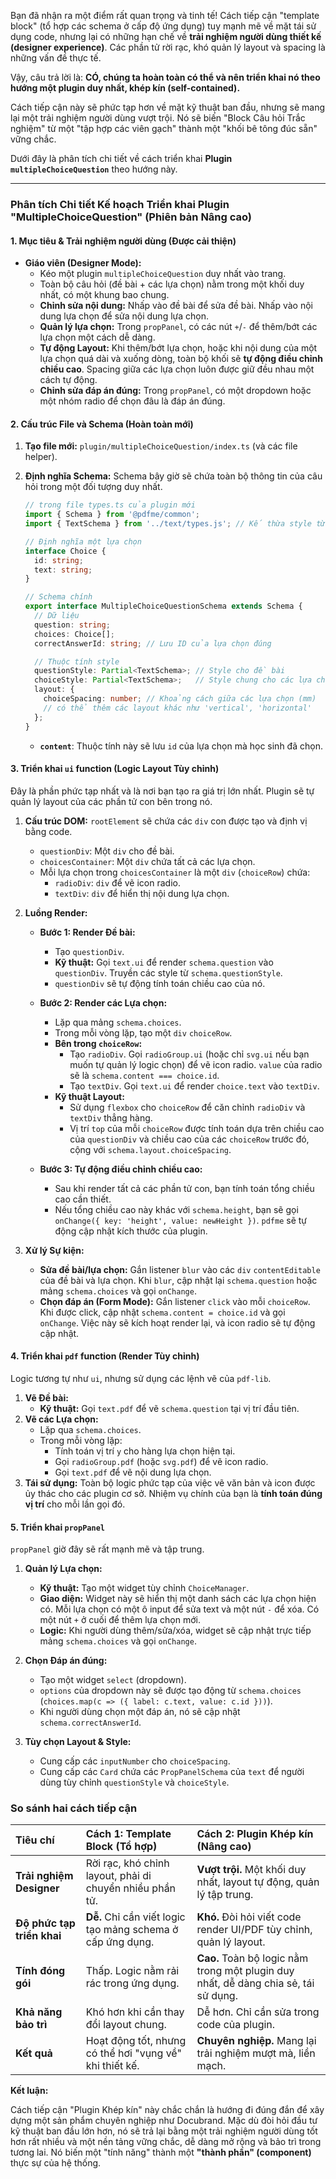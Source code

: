 Bạn đã nhận ra một điểm rất quan trọng và tinh tế! Cách tiếp cận "template block" (tổ hợp các schema ở cấp độ ứng dụng) tuy mạnh mẽ về mặt tái sử dụng code, nhưng lại có những hạn chế về **trải nghiệm người dùng thiết kế (designer experience)**. Các phần tử rời rạc, khó quản lý layout và spacing là những vấn đề thực tế.

Vậy, câu trả lời là: **CÓ, chúng ta hoàn toàn có thể và nên triển khai nó theo hướng một plugin duy nhất, khép kín (self-contained).**

Cách tiếp cận này sẽ phức tạp hơn về mặt kỹ thuật ban đầu, nhưng sẽ mang lại một trải nghiệm người dùng vượt trội. Nó sẽ biến "Block Câu hỏi Trắc nghiệm" từ một "tập hợp các viên gạch" thành một "khối bê tông đúc sẵn" vững chắc.

Dưới đây là phân tích chi tiết về cách triển khai **Plugin `multipleChoiceQuestion`** theo hướng này.

---

### Phân tích Chi tiết Kế hoạch Triển khai Plugin "MultipleChoiceQuestion" (Phiên bản Nâng cao)

#### 1. Mục tiêu & Trải nghiệm người dùng (Được cải thiện)

*   **Giáo viên (Designer Mode):**
    *   Kéo một plugin `multipleChoiceQuestion` duy nhất vào trang.
    *   Toàn bộ câu hỏi (đề bài + các lựa chọn) nằm trong một khối duy nhất, có một khung bao chung.
    *   **Chỉnh sửa nội dung:** Nhấp vào đề bài để sửa đề bài. Nhấp vào nội dung lựa chọn để sửa nội dung lựa chọn.
    *   **Quản lý lựa chọn:** Trong `propPanel`, có các nút `+`/`-` để thêm/bớt các lựa chọn một cách dễ dàng.
    *   **Tự động Layout:** Khi thêm/bớt lựa chọn, hoặc khi nội dung của một lựa chọn quá dài và xuống dòng, toàn bộ khối sẽ **tự động điều chỉnh chiều cao**. Spacing giữa các lựa chọn luôn được giữ đều nhau một cách tự động.
    *   **Chỉnh sửa đáp án đúng:** Trong `propPanel`, có một dropdown hoặc một nhóm radio để chọn đâu là đáp án đúng.

#### 2. Cấu trúc File và Schema (Hoàn toàn mới)

1.  **Tạo file mới:** `plugin/multipleChoiceQuestion/index.ts` (và các file helper).
2.  **Định nghĩa Schema:** Schema bây giờ sẽ chứa toàn bộ thông tin của câu hỏi trong một đối tượng duy nhất.

    ```typescript
    // trong file types.ts của plugin mới
    import { Schema } from '@pdfme/common';
    import { TextSchema } from '../text/types.js'; // Kế thừa style từ text

    // Định nghĩa một lựa chọn
    interface Choice {
      id: string;
      text: string;
    }

    // Schema chính
    export interface MultipleChoiceQuestionSchema extends Schema {
      // Dữ liệu
      question: string;
      choices: Choice[];
      correctAnswerId: string; // Lưu ID của lựa chọn đúng

      // Thuộc tính style
      questionStyle: Partial<TextSchema>; // Style cho đề bài
      choiceStyle: Partial<TextSchema>;   // Style chung cho các lựa chọn
      layout: {
        choiceSpacing: number; // Khoảng cách giữa các lựa chọn (mm)
        // có thể thêm các layout khác như 'vertical', 'horizontal'
      };
    }
    ```
    *   **`content`**: Thuộc tính này sẽ lưu `id` của lựa chọn mà học sinh đã chọn.

#### 3. Triển khai `ui` function (Logic Layout Tùy chỉnh)

Đây là phần phức tạp nhất và là nơi bạn tạo ra giá trị lớn nhất. Plugin sẽ tự quản lý layout của các phần tử con bên trong nó.

1.  **Cấu trúc DOM:** `rootElement` sẽ chứa các `div` con được tạo và định vị bằng code.
    *   `questionDiv`: Một `div` cho đề bài.
    *   `choicesContainer`: Một `div` chứa tất cả các lựa chọn.
    *   Mỗi lựa chọn trong `choicesContainer` là một `div` (`choiceRow`) chứa:
        *   `radioDiv`: `div` để vẽ icon radio.
        *   `textDiv`: `div` để hiển thị nội dung lựa chọn.

2.  **Luồng Render:**
    *   **Bước 1: Render Đề bài:**
        *   Tạo `questionDiv`.
        *   **Kỹ thuật:** Gọi `text.ui` để render `schema.question` vào `questionDiv`. Truyền các style từ `schema.questionStyle`.
        *   `questionDiv` sẽ tự động tính toán chiều cao của nó.

    *   **Bước 2: Render các Lựa chọn:**
        *   Lặp qua mảng `schema.choices`.
        *   Trong mỗi vòng lặp, tạo một `div` `choiceRow`.
        *   **Bên trong `choiceRow`:**
            *   Tạo `radioDiv`. Gọi `radioGroup.ui` (hoặc chỉ `svg.ui` nếu bạn muốn tự quản lý logic chọn) để vẽ icon radio. `value` của radio sẽ là `schema.content === choice.id`.
            *   Tạo `textDiv`. Gọi `text.ui` để render `choice.text` vào `textDiv`.
        *   **Kỹ thuật Layout:**
            *   Sử dụng `flexbox` cho `choiceRow` để căn chỉnh `radioDiv` và `textDiv` thẳng hàng.
            *   Vị trí `top` của mỗi `choiceRow` được tính toán dựa trên chiều cao của `questionDiv` và chiều cao của các `choiceRow` trước đó, cộng với `schema.layout.choiceSpacing`.

    *   **Bước 3: Tự động điều chỉnh chiều cao:**
        *   Sau khi render tất cả các phần tử con, bạn tính toán tổng chiều cao cần thiết.
        *   Nếu tổng chiều cao này khác với `schema.height`, bạn sẽ gọi `onChange({ key: 'height', value: newHeight })`. `pdfme` sẽ tự động cập nhật kích thước của plugin.

3.  **Xử lý Sự kiện:**
    *   **Sửa đề bài/lựa chọn:** Gắn listener `blur` vào các `div` `contentEditable` của đề bài và lựa chọn. Khi `blur`, cập nhật lại `schema.question` hoặc mảng `schema.choices` và gọi `onChange`.
    *   **Chọn đáp án (Form Mode):** Gắn listener `click` vào mỗi `choiceRow`. Khi được click, cập nhật `schema.content = choice.id` và gọi `onChange`. Việc này sẽ kích hoạt render lại, và icon radio sẽ tự động cập nhật.

#### 4. Triển khai `pdf` function (Render Tùy chỉnh)

Logic tương tự như `ui`, nhưng sử dụng các lệnh vẽ của `pdf-lib`.

1.  **Vẽ Đề bài:**
    *   **Kỹ thuật:** Gọi `text.pdf` để vẽ `schema.question` tại vị trí đầu tiên.
2.  **Vẽ các Lựa chọn:**
    *   Lặp qua `schema.choices`.
    *   Trong mỗi vòng lặp:
        *   Tính toán vị trí `y` cho hàng lựa chọn hiện tại.
        *   Gọi `radioGroup.pdf` (hoặc `svg.pdf`) để vẽ icon radio.
        *   Gọi `text.pdf` để vẽ nội dung lựa chọn.
3.  **Tái sử dụng:** Toàn bộ logic phức tạp của việc vẽ văn bản và icon được ủy thác cho các plugin cơ sở. Nhiệm vụ chính của bạn là **tính toán đúng vị trí** cho mỗi lần gọi đó.

#### 5. Triển khai `propPanel`

`propPanel` giờ đây sẽ rất mạnh mẽ và tập trung.

1.  **Quản lý Lựa chọn:**
    *   **Kỹ thuật:** Tạo một widget tùy chỉnh `ChoiceManager`.
    *   **Giao diện:** Widget này sẽ hiển thị một danh sách các lựa chọn hiện có. Mỗi lựa chọn có một ô input để sửa text và một nút `-` để xóa. Có một nút `+` ở cuối để thêm lựa chọn mới.
    *   **Logic:** Khi người dùng thêm/sửa/xóa, widget sẽ cập nhật trực tiếp mảng `schema.choices` và gọi `onChange`.

2.  **Chọn Đáp án đúng:**
    *   Tạo một widget `select` (dropdown).
    *   `options` của dropdown này sẽ được tạo động từ `schema.choices` (`choices.map(c => ({ label: c.text, value: c.id }))`).
    *   Khi người dùng chọn một đáp án, nó sẽ cập nhật `schema.correctAnswerId`.

3.  **Tùy chọn Layout & Style:**
    *   Cung cấp các `inputNumber` cho `choiceSpacing`.
    *   Cung cấp các `Card` chứa các `PropPanelSchema` của `text` để người dùng tùy chỉnh `questionStyle` và `choiceStyle`.

### So sánh hai cách tiếp cận

| Tiêu chí | Cách 1: Template Block (Tổ hợp) | Cách 2: Plugin Khép kín (Nâng cao) |
| :--- | :--- | :--- |
| **Trải nghiệm Designer** | Rời rạc, khó chỉnh layout, phải di chuyển nhiều phần tử. | **Vượt trội.** Một khối duy nhất, layout tự động, quản lý tập trung. |
| **Độ phức tạp triển khai** | **Dễ.** Chỉ cần viết logic tạo mảng schema ở cấp ứng dụng. | **Khó.** Đòi hỏi viết code render UI/PDF tùy chỉnh, quản lý layout. |
| **Tính đóng gói** | Thấp. Logic nằm rải rác trong ứng dụng. | **Cao.** Toàn bộ logic nằm trong một plugin duy nhất, dễ dàng chia sẻ, tái sử dụng. |
| **Khả năng bảo trì** | Khó hơn khi cần thay đổi layout chung. | Dễ hơn. Chỉ cần sửa trong code của plugin. |
| **Kết quả** | Hoạt động tốt, nhưng có thể hơi "vụng về" khi thiết kế. | **Chuyên nghiệp.** Mang lại trải nghiệm mượt mà, liền mạch. |

**Kết luận:**

Cách tiếp cận "Plugin Khép kín" này chắc chắn là hướng đi đúng đắn để xây dựng một sản phẩm chuyên nghiệp như Docubrand. Mặc dù đòi hỏi đầu tư kỹ thuật ban đầu lớn hơn, nó sẽ trả lại bằng một trải nghiệm người dùng tốt hơn rất nhiều và một nền tảng vững chắc, dễ dàng mở rộng và bảo trì trong tương lai. Nó biến một "tính năng" thành một **"thành phần" (component)** thực sự của hệ thống.